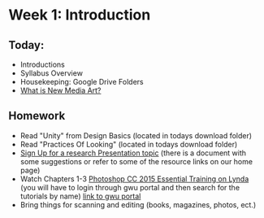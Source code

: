 # Week 1: Introduction

## Today:
- Introductions
- Syllabus Overview
- Housekeeping: Google Drive Folders
- [What is New Media Art?](https://docs.google.com/presentation/d/1EHKHx8vumIrpwwL1pk0UVgQTecqyMr_A7dO-W3N3UN4/edit?usp=sharing)

## Homework
- Read "Unity" from Design Basics (located in todays download folder)
- Read "Practices Of Looking" (located in todays download folder)
- [Sign Up for a research Presentation topic](https://docs.google.com/spreadsheets/d/1Jn1ZOpi8cqlhH9je5chK4e8w1VP7TvNbACnKt1K7Gy0/edit#gid=0) (there is a document with some suggestions or refer to some of the resource links on our home page)
- Watch Chapters 1-3 [Photoshop CC 2015 Essential Training on Lynda](https://www.lynda.com/Photoshop-tutorials/Photoshop-CC-Essential-Training-2015/372339-2.html?srchtrk=index%3a3%0alinktypeid%3a2%0aq%3aphotoshop+cc%0apage%3a1%0as%3arelevance%0asa%3atrue%0aproducttypeid%3a2) (you will have to login through gwu portal and then search for the tutorials by name)
[link to gwu portal](https://singlesignon.gwu.edu/idp/profile/SAML2/Redirect/SSO?execution=e3s1)
- Bring things for scanning and editing (books, magazines, photos, ect.)
